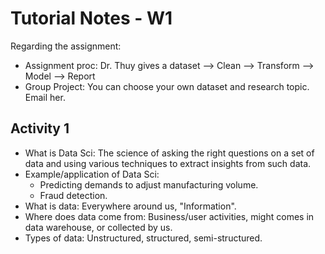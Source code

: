 # Tutorial Notes - W1

Regarding the assignment:

- Assignment proc: Dr. Thuy gives a dataset --> Clean --> Transform --> Model --> Report
- Group Project: You can choose your own dataset and research topic. Email her.

## Activity 1

- What is Data Sci: The science of asking the right questions on a set of data and using various techniques to extract insights from such data.
- Example/application of Data Sci:
  - Predicting demands to adjust manufacturing volume.
  - Fraud detection.
- What is data: Everywhere around us, "Information".
- Where does data come from: Business/user activities, might comes in data warehouse, or collected by us.
- Types of data: Unstructured, structured, semi-structured.

